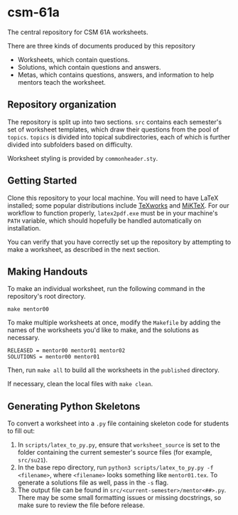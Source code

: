 # csm-61a

The central repository for CSM 61A worksheets. 

There are three kinds of documents produced by this repository
- Worksheets, which contain questions.
- Solutions, which contain questions and answers.
- Metas, which contains questions, answers, and information to help mentors teach the worksheet. 

## Repository organization 
The repository is split up into two sections. `src` contains each semester's set
of worksheet templates, which draw their questions from the pool of `topics`. `topics` is divided into topical subdirectories, each of which is further divided into subfolders based on difficulty. 

Worksheet styling is provided by `commonheader.sty`. 

## Getting Started
Clone this repository to your local machine. You will need to have LaTeX installed; some popular distributions include [TeXworks](https://tug.org/texworks/#Getting_TeXworks) and [MiKTeX](https://miktex.org/). For our workflow to function properly, `latex2pdf.exe` must be in your machine's `PATH` variable, which should hopefully be handled automatically on installation.

You can verify that you have correctly set up the repository by attempting to make a worksheet, as described in the next section.

## Making Handouts

To make an individual worksheet, run the following command in the repository's
root directory.

    make mentor00

To make multiple worksheets at once, modify the `Makefile` by adding the names
of the worksheets you'd like to make, and the solutions as necessary.

    RELEASED = mentor00 mentor01 mentor02
    SOLUTIONS = mentor00 mentor01

Then, run `make all` to build all the worksheets in the `published` directory.

If necessary, clean the local files with `make clean`.

## Generating Python Skeletons

To convert a worksheet into a `.py` file containing skeleton code for students to fill out:
1. In `scripts/latex_to_py.py`, ensure that `worksheet_source` is set to the folder containing the current semester's source files (for example, `src/su21`).
2. In the base repo directory, run `python3 scripts/latex_to_py.py -f <filename>`, where `<filename>` looks something like `mentor01.tex`. To generate a solutions file as well, pass in the `-s` flag.
3. The output file can be found in `src/<current-semester>/mentor<##>.py`. There may be some small formatting issues or missing docstrings, so make sure to review the file before release.

